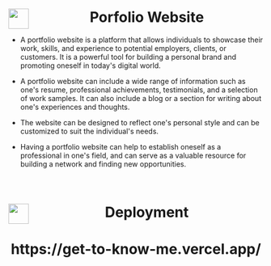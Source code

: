 <div>
<img align="left" src = "https://media2.giphy.com/media/QssGEmpkyEOhBCb7e1/giphy.gif?cid=ecf05e47a0n3gi1bfqntqmob8g9aid1oyj2wr3ds3mg700bl&rid=giphy.gif" width = 40px height=40px>
<h1 align="center"> Porfolio Website </h1>
</div>

- A portfolio website is a platform that allows individuals to showcase their work, skills, and experience to potential employers, clients, or customers. It is a powerful tool for building a personal brand and promoting oneself in today's digital world. 

- A portfolio website can include a wide range of information such as one's resume, professional achievements, testimonials, and a selection of work samples. It can also include a blog or a section for writing about one's experiences and thoughts. 

- The website can be designed to reflect one's personal style and can be customized to suit the individual's needs. 

- Having a portfolio website can help to establish oneself as a professional in one's field, and can serve as a valuable resource for building a network and finding new opportunities.

</br>

<div>
<img align="left" src = "https://media2.giphy.com/media/QssGEmpkyEOhBCb7e1/giphy.gif?cid=ecf05e47a0n3gi1bfqntqmob8g9aid1oyj2wr3ds3mg700bl&rid=giphy.gif" width = 40px height=40px>
<h1 align="center"> Deployment </h1>
</div>

<div>
<h1 align="center"> https://get-to-know-me.vercel.app/ </h1>
</div>

